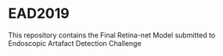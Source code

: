 # EAD2019

This repository contains the Final Retina-net Model submitted to Endoscopic Artafact Detection Challenge
